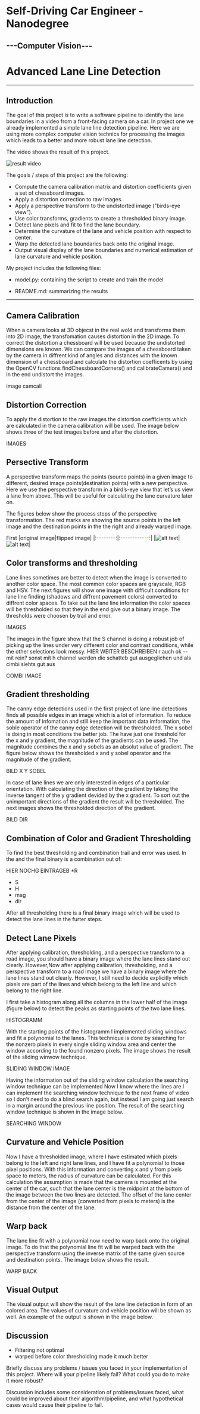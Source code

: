 # **Self-Driving Car Engineer - Nanodegree** 
## ---Computer Vision---
# Advanced Lane Line Detection

---
[//]: # (Image References)

[image1]: ./writeup/left.jpg "left image"
[image2]: ./writeup/center.jpg "center image"
[image3]: ./writeup/right.jpg "right image"
[image4]: ./writeup/woflip.jpg "without flip image"
[image5]: ./writeup/wflip.jpg "with flip image"
[image6]: ./writeup/cropped.jpg "cropped image"
[image7]: ./writeup/nvidia.jpg "NVDIA Architecture"
[image8]: ./writeup/loss.jpg "Output of loss metrics"


## Introduction
The goal of this project is to write a software pipeline to identify the lane boundaries in a video from a front-facing camera on a car. In project one we already implemented a simple lane line detection pipeline. Here we are using more complex computer vision technics for processing the images which leads to a better and more robust lane line detection.

The video shows the result of this project.


![result video](./writeup/run1.gif) 



The goals / steps of this project are the following:

* Compute the camera calibration matrix and distortion coefficients given a set of chessboard images.
* Apply a distortion correction to raw images.
* Apply a perspective transform to the undistorted image ("birds-eye view").
* Use color transforms, gradients to create a thresholded binary image.
* Detect lane pixels and fit to find the lane boundary.
* Determine the curvature of the lane and vehicle position with respect to center.
* Warp the detected lane boundaries back onto the original image.
* Output visual display of the lane boundaries and numerical estimation of lane curvature and vehicle position.


My project includes the following files:
* model.py: containing the script to create and train the model

* README.md: summarizing the results


---
## Camera Calibration
When a camera looks at 3D objecst in the real wold and transforms them into 2D image, the transfomation causes distortion in the 2D image. To correct the distortion a chessboard will be used because the undistorted dimensions are known. We can compare the images of a chessboard taken by the camera in diffrent kind of angles and distances with the known dimension of a chessboard and calculate the distortion coefficents by using the OpenCV functions findChessboardCorners() and calibrateCamera() and in the end undistort the images.

image camcali

## Distortion Correction
To apply the distortion to the raw images the distortion coefficients which are calculated in the camera calibration will be used. 
The image below shows three of the test images before and after the distortion.

IMAGES



## Persective Transform
A perspective transform maps the points (source points) in a given image to different, desired image points(destination points) with a new perspective. Here we use the perspective transform in a bird’s-eye view that let’s us view a lane from above. This will be useful for calculating the lane curvature later on.

The figures below show the process steps of the perspective transformation. The red marks are showing the source points in the left image and the destination points in the the right and already warped image. 

First 
|original image|flipped image|
|:--------:|:------------:|
|![alt text][image4]| ![alt text][image5]| 


## Color transforms and thresholding
Lane lines sometimes are better to detect when the image is converted to another color space. The most common color spaces are grayscale, RGB and HSV. The next figures will show one image with difficult conditions for lane line finding (shadows and diffrent pavement colors) converted to diffrent color spaces. To take out the lane line information the color spaces will be thresholded so that they in the end give out a binary image. The thresholds were choosen by trail and error.

IMAGES

The images in the figure show that the S channel is doing a robust job of picking up the lines under very different color and contrast conditions, while the other selections look messy. 
HIER WEITER BESCHREIBEN
r auch ok --mit rein?
sonst mit h channel werden die schatteb gut ausgeglichen und als cimbi siehts gut aus

COMBI IMAGE 

## Gradient thresholding
The canny edge detections used in the first project of lane line detections finds all possible edges in an image which is a lot of information. To reduce the amount of infomation and still keep the important data imformation, the soble operator of the canny edge detection will be thresholded. The x sobel is doing in most conditions the better job. The have just one threshold for the x and y gradient, the magnitude of the gradients can be used. The magnitude combines the x and y sobels as an absolut value of gradient. The figure below shows the thresholded x and y sobel operator and the magnitude of the gradient.

BILD X Y SOBEL


In case of lane lines we are only interested in edges of a particular orientation. With calculating the direction of the gradient by taking the inverse tangent of the y gradient devided by the x gradient. To sort out the unimportant directions of the gradient the result will be thresholded. The next images shows the thresholded direction of the gradient.

BILD DIR

## Combination of Color and Gradient Thresholding
To find the best thresholding and combination trail and error was used. In the and the final binary is a combination out of:

HIER NOCHG EINTRAGEB
  *R
  * S
  * H
  * mag
  * dir

After all thresholding there is a final binary image which will be used to detect the lane lines in the furter steps.

##  Detect Lane Pixels
After applying calibration, thresholding, and a perspective transform to a road image, you should have a binary image where the lane lines stand out clearly. However,Now after applying calibration, thresholding, and a perspective transform to a road image  we have a binary image where the lane lines stand out clearly.  However, I still need to decide explicitly which pixels are part of the lines and which belong to the left line and which belong to the right line.

I first take a histogram along all the columns in the lower half of the image (figure below) to detect the peaks as starting points of the two lane lines.


HISTOGRAMM

With the starting points of the histogramm I implemented sliding windows and fit a polynomial to the lanes. This technique is done by searching for the nonzero pixels in every single sliding window area and center the window according to the found nonzero pixels. The image shows the result of the sliding winwow technique.

SLIDING WINDOW IMAGE

Having the information out of the sliding window calculation the searching window technique can be implemented
Now I know where the lines are I can implement the searching window technique fo the next frame of video so I don't need to do a blind search again, but instead I am going just search in a margin around the previous line position. The result of the searching window technique is shown in the image below.

SEARCHING WINDOW


## Curvature and Vehicle Position
Now I have a thresholded image, where I have estimated which pixels belong to the left and right lane lines, and I have fit a polynomial to those pixel positions. With this information and converting x and y from pixels space to meters, the radius of curvature can be calculated. 
For this calculation the assumption is made that the camera  is mounted at the center of the car, such that the lane center is the midpoint at the bottom of the image between the two lines are detected. The offset of the lane center from the center of the image (converted from pixels to meters) is the distance from the center of the lane.


## Warp back
The lane line fit with a polynomial now need to warp back onto the original image. To do that the polynomial line fit will be warped back with the perspective transform using the inverse matrix of the same given source and destination points. The image below shows the result.

WARP BACK


## Visual Output
The visual output will show the result of the lane line detection in form of an colored area. The values of curvature and vehicle position will be shown as well. An example of the output is shown in the image below.


 ## Discussion
 
 * Filtering not optimal
 * warped before color thresholding made it much better
 
Briefly discuss any problems / issues you faced in your implementation of this project. Where will your pipeline likely fail? What could you do to make it more robust?

Discussion includes some consideration of problems/issues faced, what could be improved about their algorithm/pipeline, and what hypothetical cases would cause their pipeline to fail.
 
